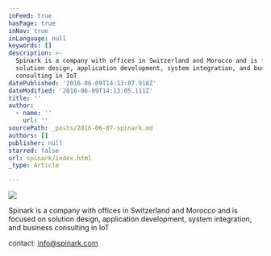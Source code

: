 ```yaml
---
inFeed: true
hasPage: true
inNav: true
inLanguage: null
keywords: []
description: >-
  Spinark is a company with offices in Switzerland and Morocco and is focused on
  solution design, application development, system integration, and business
  consulting in IoT
datePublished: '2016-06-09T14:13:07.918Z'
dateModified: '2016-06-09T14:13:05.111Z'
title: ''
author:
  - name: ''
    url: ''
sourcePath: _posts/2016-06-07-spinark.md
authors: []
publisher: null
starred: false
url: spinark/index.html
_type: Article

---
```

![](https://the-grid-user-content.s3-us-west-2.amazonaws.com/49514d36-bed3-47ed-a943-d71ea0ff00da.jpg)

Spinark is a company with offices in Switzerland and Morocco and is focused on solution design, application development, system integration, and business consulting in IoT

contact: info@spinark.com